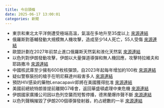 ```yaml
---
title: 今日頭條
date: 2025-06-17 13:00:01
categories: 新聞            
---
```

- 東京和東北太平洋側遭受極端高溫，氣溫在多地升至35度以上 [來源連結](https://www.japantimes.co.jp/news/2025/06/17/japan/society/japan-heat-waves/)
- 俄羅斯對基輔發動大規模無人機攻擊，造成至少14人死亡，55人受傷 [來源連結](https://www.theguardian.com/world/2025/jun/17/ukraine-war-briefing-kyiv-under-russian-drone-attack-with-apartment-building-hit)
- 歐盟計劃在2027年前禁止進口俄羅斯天然氣和液化天然氣 [來源連結](https://www.theguardian.com/world/2025/jun/17/ukraine-war-briefing-kyiv-under-russian-drone-attack-with-apartment-building-hit)
- 以色列對伊朗發動攻擊，伊朗以大量彈道導彈和無人機回應，攻擊特拉維夫和耶路撒冷 [來源連結](https://asiatimes.com/2025/06/iron-dome-plus-how-israels-famous-air-defense-works/)
- 中國核武庫至少擁有600枚核彈頭，自2023年起每年增加約100枚 [來源連結](https://www.theguardian.com/world/2025/jun/17/china-nuclear-warheads-weapons-stockpile)
- 疑似警察裝扮的槍手在明尼蘇達州殺害多人 [來源連結](https://www.theguardian.com/us-news/2025/jun/17/minnesota-killings-melissa-hortman)
- 預防HIV感染的藥物Lenacapavir即將在美國獲得批准 [來源連結](https://www.theguardian.com/society/2025/jun/17/hiv-ending-drug-lenacapavir-manufacture-cost-per-patient-gilead)
- 美國前總統特朗普提前離開G7峰會，返回華盛頓處理中東危機 [來源連結](https://www.theguardian.com/us-news/live/2025/jun/17/donald-trump-g7-iran-israel-ceasefire-us-politics-live-updates)
- 伊朗國家廣播公司因以色列空襲而短暫停播，德黑蘭爆炸聲不斷 [來源連結](https://www.thehindu.com/news/morning-digest-june-17-2025/article69703293.ece)
- 以色列聲稱摧毀了伊朗200個導彈發射器，約占總數的一半 [來源連結](https://www.theguardian.com/us-news/2025/jun/17/donald-trump-not-seeking-ceasefire-but-wants-a-real-end-to-irans-nuclear-programme)




